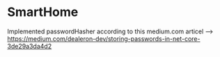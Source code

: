 # SmartHome

Implemented passwordHasher according to this medium.com articel --> https://medium.com/dealeron-dev/storing-passwords-in-net-core-3de29a3da4d2
